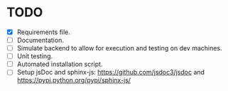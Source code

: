 # TODO

- [x] Requirements file.
- [ ] Documentation.
- [ ] Simulate backend to allow for execution and testing on dev machines.
- [ ] Unit testing.
- [ ] Automated installation script.
- [ ] Setup jsDoc and sphinx-js: https://github.com/jsdoc3/jsdoc and https://pypi.python.org/pypi/sphinx-js/
